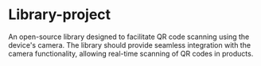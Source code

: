# Library-project
An open-source library designed to facilitate QR code scanning using the device's camera. The library should provide seamless integration with the camera functionality, allowing real-time scanning of QR codes in products. 
